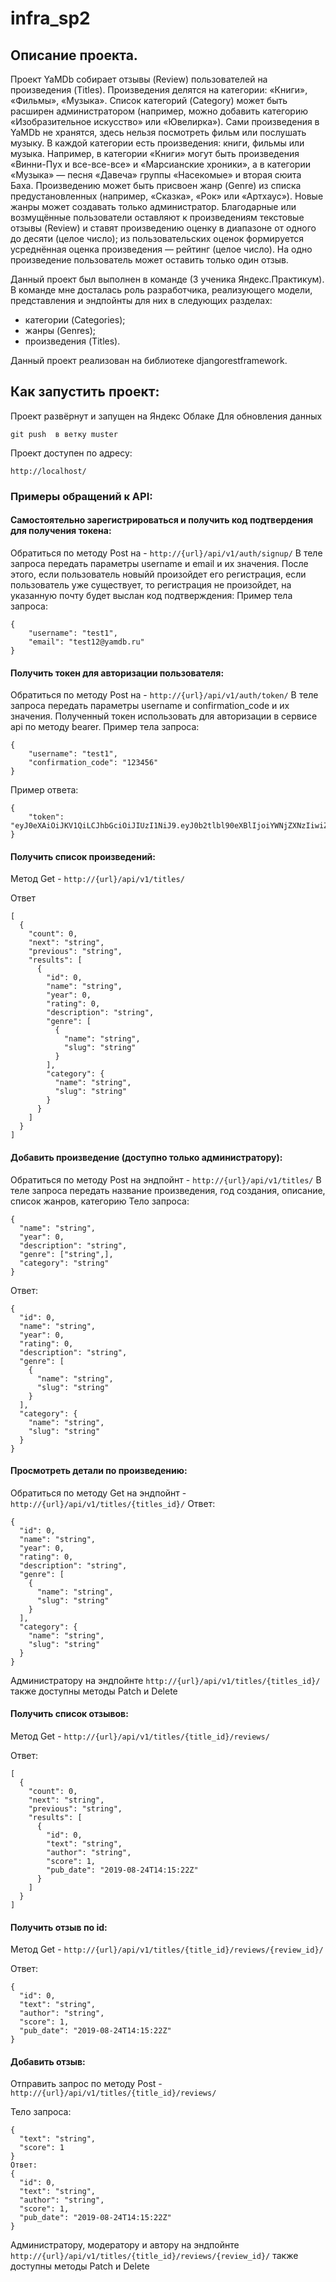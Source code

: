 # infra_sp2
## Описание проекта.
Проект YaMDb собирает отзывы (Review) пользователей на произведения (Titles). Произведения делятся на категории: «Книги», «Фильмы», «Музыка». Список категорий (Category) может быть расширен администратором (например, можно добавить категорию «Изобразительное искусство» или «Ювелирка»).
Сами произведения в YaMDb не хранятся, здесь нельзя посмотреть фильм или послушать музыку.
В каждой категории есть произведения: книги, фильмы или музыка. Например, в категории «Книги» могут быть произведения «Винни-Пух и все-все-все» и «Марсианские хроники», а в категории «Музыка» — песня «Давеча» группы «Насекомые» и вторая сюита Баха.
Произведению может быть присвоен жанр (Genre) из списка предустановленных (например, «Сказка», «Рок» или «Артхаус»). Новые жанры может создавать только администратор.
Благодарные или возмущённые пользователи оставляют к произведениям текстовые отзывы (Review) и ставят произведению оценку в диапазоне от одного до десяти (целое число); из пользовательских оценок формируется усреднённая оценка произведения — рейтинг (целое число). На одно произведение пользователь может оставить только один отзыв.

Данный проект был выполнен в команде (3 ученика Яндекс.Практикум). В команде мне досталась роль разработчика, реализующего модели, представления и эндпойнты для них в следующих разделах:
- категории (Categories);
- жанры (Genres);
- произведения (Titles).

Данный проект реализован на библиотеке djangorestframework.

## Как запустить проект:
Проект развёрнут и запущен на Яндекс Облаке
Для обновления данных
```
git push  в ветку muster
```

Проект доступен по адресу:
```
http://localhost/
```

### Примеры обращений к API:

#### Самостоятельно зарегистрироваться и получить код подтвердения для получения токена:

Обратиться по методу Post на - ``` http://{url}/api/v1/auth/signup/ ```
В теле запроса передать параметры username и email и их значения. После этого, если пользователь новыйй произойдет его регистрация, если пользователь уже существует, то регистрация не произойдет, на указанную почту будет выслан код подтверждения:
Пример тела запроса:
```
{
    "username": "test1",
    "email": "test12@yamdb.ru"
}
```
#### Получить токен для авторизации пользователя:

Обратиться по методу Post на - ``` http://{url}/api/v1/auth/token/ ```
В теле запроса передать параметры username и confirmation_code и их значения.
Полученный токен использовать для авторизации в сервисе api по методу bearer.
Пример тела запроса:
```
{
    "username": "test1",
    "confirmation_code": "123456"
}
```
Пример ответа:
```
{
    "token": "eyJ0eXAiOiJKV1QiLCJhbGciOiJIUzI1NiJ9.eyJ0b2tlbl90eXBlIjoiYWNjZXNzIiwiZXhwIjoxNjUzOTI3ODgxL"
}
```
#### Получить список произведений:

Метод Get - ``` http://{url}/api/v1/titles/ ```

Ответ
```
[
  {
    "count": 0,
    "next": "string",
    "previous": "string",
    "results": [
      {
        "id": 0,
        "name": "string",
        "year": 0,
        "rating": 0,
        "description": "string",
        "genre": [
          {
            "name": "string",
            "slug": "string"
          }
        ],
        "category": {
          "name": "string",
          "slug": "string"
        }
      }
    ]
  }
]

```
#### Добавить произведение (доступно только администратору):

Обратиться по методу Post на эндпойнт - ``` http://{url}/api/v1/titles/ ```
В теле запроса передать название произведения, год создания, описание, список жанров, категорию
Тело запроса:
```
{
  "name": "string",
  "year": 0,
  "description": "string",
  "genre": ["string",],
  "category": "string"
}
```
Ответ:
```
{
  "id": 0,
  "name": "string",
  "year": 0,
  "rating": 0,
  "description": "string",
  "genre": [
    {
      "name": "string",
      "slug": "string"
    }
  ],
  "category": {
    "name": "string",
    "slug": "string"
  }
}

```
#### Просмотреть детали по произведению:

Обратиться по методу Get на эндпойнт - ``` http://{url}/api/v1/titles/{titles_id}/ ```
Ответ:
```
{
  "id": 0,
  "name": "string",
  "year": 0,
  "rating": 0,
  "description": "string",
  "genre": [
    {
      "name": "string",
      "slug": "string"
    }
  ],
  "category": {
    "name": "string",
    "slug": "string"
  }
}

```
Администратору на эндпойнте ``` http://{url}/api/v1/titles/{titles_id}/ ``` также доступны методы Patch и Delete

#### Получить список отзывов:

Метод Get - ``` http://{url}/api/v1/titles/{title_id}/reviews/ ```

Ответ:
```
[
  {
    "count": 0,
    "next": "string",
    "previous": "string",
    "results": [
      {
        "id": 0,
        "text": "string",
        "author": "string",
        "score": 1,
        "pub_date": "2019-08-24T14:15:22Z"
      }
    ]
  }
]

```
#### Получить отзыв по id:

Метод Get - ``` http://{url}/api/v1/titles/{title_id}/reviews/{review_id}/ ```

Ответ:
```
{
  "id": 0,
  "text": "string",
  "author": "string",
  "score": 1,
  "pub_date": "2019-08-24T14:15:22Z"
}

```
#### Добавить отзыв:

Отправить запрос по методу Post - ``` http://{url}/api/v1/titles/{title_id}/reviews/ ```

Тело запроса:
```
{
  "text": "string",
  "score": 1
}
Ответ:
{
  "id": 0,
  "text": "string",
  "author": "string",
  "score": 1,
  "pub_date": "2019-08-24T14:15:22Z"
}
```
Администратору, модератору и автору на эндпойнте ``` http://{url}/api/v1/titles/{title_id}/reviews/{review_id}/ ``` также доступны методы Patch и Delete

